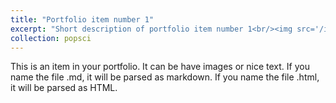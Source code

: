 ```yaml
---
title: "Portfolio item number 1"
excerpt: "Short description of portfolio item number 1<br/><img src='/images/500x300.png'>"
collection: popsci
---
```


This is an item in your portfolio. It can be have images or nice text. If you name the file .md, it will be parsed as markdown. If you name the file .html, it will be parsed as HTML. 
